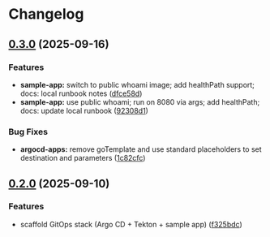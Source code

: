 # Changelog

## [0.3.0](https://github.com/bitiq-io/gitops/compare/v0.2.0...v0.3.0) (2025-09-16)


### Features

* **sample-app:** switch to public whoami image; add healthPath support; docs: local runbook notes ([dfce58d](https://github.com/bitiq-io/gitops/commit/dfce58d9f2882e2b006d72bd7afbafa969f00e9b))
* **sample-app:** use public whoami; run on 8080 via args; add healthPath; docs: update local runbook ([92308d1](https://github.com/bitiq-io/gitops/commit/92308d1a001f68c7d9a8361d34c44e1c1bd7d0a9))


### Bug Fixes

* **argocd-apps:** remove goTemplate and use standard placeholders to set destination and parameters ([1c82cfc](https://github.com/bitiq-io/gitops/commit/1c82cfcd05b66857e1de44eb41a1292e9366992b))

## [0.2.0](https://github.com/bitiq-io/gitops/compare/v0.1.0...v0.2.0) (2025-09-10)


### Features

* scaffold GitOps stack (Argo CD + Tekton + sample app) ([f325bdc](https://github.com/bitiq-io/gitops/commit/f325bdc884704d917ba818e82d5dde0bef71b828))
